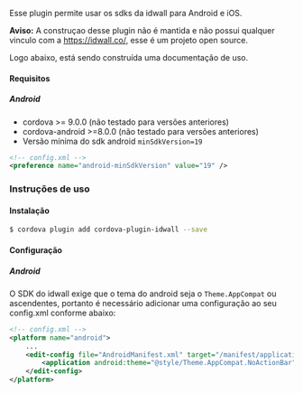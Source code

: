 Esse plugin permite usar os sdks da idwall para Android e iOS.

**Aviso:** A construçao desse plugin não é mantida e não possui qualquer vinculo com a https://idwall.co/, esse é um projeto open source.

Logo abaixo, está sendo construída uma documentação de uso.

#### Requisitos

##### Android
- cordova >= 9.0.0 (não testado para versões anteriores)
- cordova-android >=8.0.0 (não testado para versões anteriores)
- Versão mínima do sdk android `minSdkVersion=19`
```xml
<!-- config.xml -->
<preference name="android-minSdkVersion" value="19" />
```
### Instruções de uso

#### Instalação
```bash
$ cordova plugin add cordova-plugin-idwall --save
```
#### Configuração

##### Android
O SDK do idwall exige que o tema do android seja o `Theme.AppCompat` ou ascendentes, portanto é necessário adicionar uma configuração ao seu config.xml conforme abaixo:

```xml
<!-- config.xml -->
<platform name="android">
    ...
    <edit-config file="AndroidManifest.xml" target="/manifest/application" mode="merge">
        <application android:theme="@style/Theme.AppCompat.NoActionBar" />
    </edit-config>
</platform>
```
